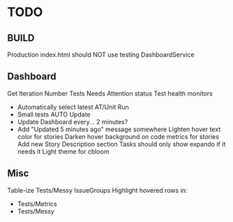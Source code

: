 TODO
====


BUILD
-----
Production index.html should NOT use testing DashboardService


Dashboard
---------
Get Iteration Number
Tests Needs Attention status
Test health monitors
  - Automatically select latest AT/Unit Run
  - Small tests
AUTO Update
  - Update Dashboard every... 2 minutes?
  - Add "Updated 5 minutes ago" message somewhere
Lighten hover text color for stories
Darken hover background on code metrics for stories
Add new Story Description section
Tasks should only show expando if it needs it
Light theme for cbloom


Misc
----
Table-ize Tests/Messy IssueGroups
Highlight hovered rows in:
  - Tests/Metrics
  - Tests/Messy
